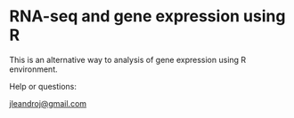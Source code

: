 # RNA-seq and gene expression using R

This is an alternative way to analysis of gene expression using R environment. 


Help or questions:

jleandroj@gmail.com
